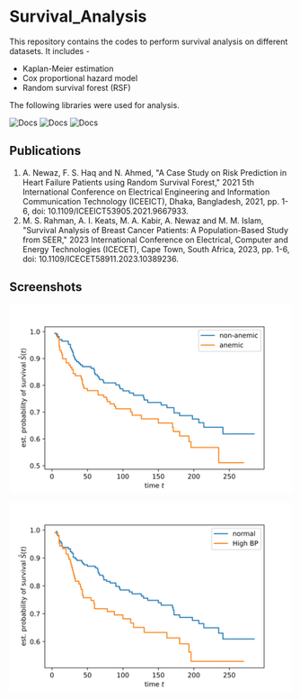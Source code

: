# Survival_Analysis
This repository contains the codes to perform survival analysis on different datasets. It includes - 

* Kaplan-Meier estimation
* Cox proportional hazard model
* Random survival forest (RSF)

The following libraries were used for analysis.

![Docs](https://img.shields.io/badge/eli5-docs-brightgreen?style=flat&logo=readthedocs)
![Docs](https://img.shields.io/badge/lifelines-docs-brightgreen?style=flat&logo=readthedocs)
![Docs](https://img.shields.io/badge/scikit--survival-docs-brightgreen?style=flat&logo=readthedocs)


## Publications
 
1. A. Newaz, F. S. Haq and N. Ahmed, "A Case Study on Risk Prediction in Heart Failure Patients using Random Survival Forest," 2021 5th International Conference on Electrical Engineering and Information Communication Technology (ICEEICT), Dhaka, Bangladesh, 2021, pp. 1-6, doi: 10.1109/ICEEICT53905.2021.9667933.
2. M. S. Rahman, A. I. Keats, M. A. Kabir, A. Newaz and M. M. Islam, "Survival Analysis of Breast Cancer Patients: A Population-Based Study from SEER," 2023 International Conference on Electrical, Computer and Energy Technologies (ICECET), Cape Town, South Africa, 2023, pp. 1-6, doi: 10.1109/ICECET58911.2023.10389236.

## Screenshots

![App Screenshot](https://github.com/newaz-aa/Survival_Analysis/blob/main/Figures/anemia.jpg)

![App Screenshot](https://github.com/newaz-aa/Survival_Analysis/blob/main/Figures/bp.jpg)
